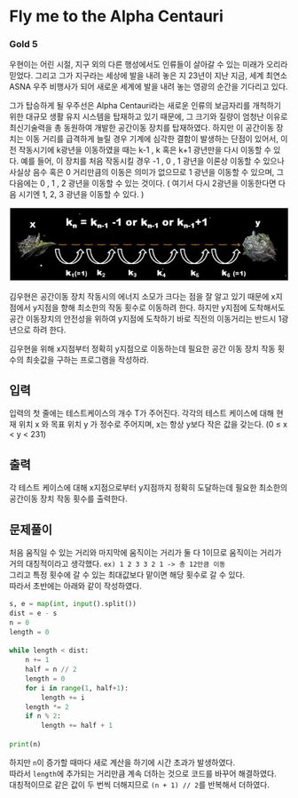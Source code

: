 # Fly me to the Alpha Centauri

### Gold 5

우현이는 어린 시절, 지구 외의 다른 행성에서도 인류들이 살아갈 수 있는 미래가 오리라 믿었다. 그리고 그가 지구라는 세상에 발을 내려 놓은 지 23년이 지난 지금, 세계 최연소 ASNA 우주 비행사가 되어 새로운 세계에 발을 내려 놓는 영광의 순간을 기다리고 있다.

그가 탑승하게 될 우주선은 Alpha Centauri라는 새로운 인류의 보금자리를 개척하기 위한 대규모 생활 유지 시스템을 탑재하고 있기 때문에, 그 크기와 질량이 엄청난 이유로 최신기술력을 총 동원하여 개발한 공간이동 장치를 탑재하였다. 하지만 이 공간이동 장치는 이동 거리를 급격하게 늘릴 경우 기계에 심각한 결함이 발생하는 단점이 있어서, 이전 작동시기에 k광년을 이동하였을 때는 k-1 , k 혹은 k+1 광년만을 다시 이동할 수 있다. 예를 들어, 이 장치를 처음 작동시킬 경우 -1 , 0 , 1 광년을 이론상 이동할 수 있으나 사실상 음수 혹은 0 거리만큼의 이동은 의미가 없으므로 1 광년을 이동할 수 있으며, 그 다음에는 0 , 1 , 2 광년을 이동할 수 있는 것이다. ( 여기서 다시 2광년을 이동한다면 다음 시기엔 1, 2, 3 광년을 이동할 수 있다. )

![1011](1011.jpg)

김우현은 공간이동 장치 작동시의 에너지 소모가 크다는 점을 잘 알고 있기 때문에 x지점에서 y지점을 향해 최소한의 작동 횟수로 이동하려 한다. 하지만 y지점에 도착해서도 공간 이동장치의 안전성을 위하여 y지점에 도착하기 바로 직전의 이동거리는 반드시 1광년으로 하려 한다.

김우현을 위해 x지점부터 정확히 y지점으로 이동하는데 필요한 공간 이동 장치 작동 횟수의 최솟값을 구하는 프로그램을 작성하라.

## 입력
입력의 첫 줄에는 테스트케이스의 개수 T가 주어진다. 각각의 테스트 케이스에 대해 현재 위치 x 와 목표 위치 y 가 정수로 주어지며, x는 항상 y보다 작은 값을 갖는다. (0 ≤ x < y < 231)

## 출력
각 테스트 케이스에 대해 x지점으로부터 y지점까지 정확히 도달하는데 필요한 최소한의 공간이동 장치 작동 횟수를 출력한다.

## 문제풀이
처음 움직일 수 있는 거리와 마지막에 움직이는 거리가 둘 다 1이므로 움직이는 거리가 거의 대칭적이라고 생각했다. `ex) 1 2 3 3 2 1 -> 총 12만큼 이동`  
그리고 특정 횟수에 갈 수 있는 최대값보다 맡이면 해당 횟수로 갈 수 있다.  
따라서 초반에는 아래와 같이 작성하였다.

```python
s, e = map(int, input().split())
dist = e - s
n = 0
length = 0

while length < dist:
    n += 1
    half = n // 2
    length = 0
    for i in range(1, half+1):
        length += i
    length *= 2
    if n % 2:
        length += half + 1

print(n)
```
하지만 `n`이 증가할 때마다 새로 계산을 하기에 시간 초과가 발생하였다.  
따라서 `length`에 추가되는 거리만큼 계속 더하는 것으로 코드를 바꾸어 해결하였다.  
대칭적이므로 같은 값이 두 번씩 더해지므로 `(n + 1) // 2`를 반복해서 더하였다.